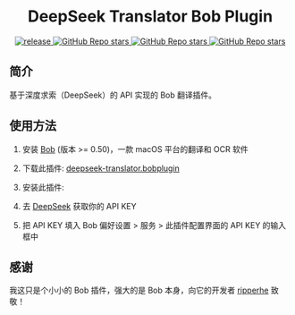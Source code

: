 <div>
  <h1 align="center">DeepSeek Translator Bob Plugin</h1>
  <p align="center">
    <a href="https://github.com/yuzhang9804/bob-plugin-deepSeek-translator/releases" target="_blank">
        <img src="https://github.com/yuzhang9804/bob-plugin-deepSeek-translator/actions/workflows/release.yaml/badge.svg" alt="release">
    </a>
    <a href="https://github.com/yuzhang9804/bob-plugin-deepSeek-translator/releases">
        <img alt="GitHub Repo stars" src="https://img.shields.io/github/stars/yuzhang9804/bob-plugin-deepSeek-translator?style=flat">
    </a>
    <a href="https://github.com/yuzhang9804/bob-plugin-deepSeek-translator/releases">
        <img alt="GitHub Repo stars" src="https://img.shields.io/badge/deepSeek-Bob-brightgreen?style=flat">
    </a>
    <a href="https://github.com/yuzhang9804/bob-plugin-deepSeek-translator/releases">
        <img alt="GitHub Repo stars" src="https://img.shields.io/badge/langurage-JavaScript-brightgreen?style=flat&color=blue">
    </a>
  </p>
</div>

## 简介

基于深度求索（DeepSeek）的 API 实现的 Bob 翻译插件。

## 使用方法

1. 安装 [Bob](https://bobtranslate.com/guide/#%E5%AE%89%E8%A3%85) (版本 >= 0.50)，一款 macOS 平台的翻译和 OCR 软件

2. 下载此插件: [deepseek-translator.bobplugin](https://github.com/yuzhang9804/bob-plugin-deepSeek-translator/releases/latest)

3. 安装此插件:

4. 去 [DeepSeek](https://www.deepseek.com/api) 获取你的 API KEY

5. 把 API KEY 填入 Bob 偏好设置 > 服务 > 此插件配置界面的 API KEY 的输入框中

## 感谢

我这只是个小小的 Bob 插件，强大的是 Bob 本身，向它的开发者 [ripperhe](https://github.com/ripperhe) 致敬！
